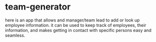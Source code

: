 # team-generator


here is an app that allows and manager/team lead to add or look up employee information.
it can be used to keep track of employees, their information, and makes getting in contact with specific persons easy and seamless.

